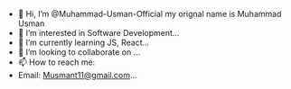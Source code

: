 - 👋 Hi, I’m @Muhammad-Usman-Official my orignal name is Muhammad Usman
- 👀 I’m interested in Software Development...
- 🌱 I’m currently learning JS, React...
- 💞️ I’m looking to collaborate on ...
- 📫 How to reach me:
- Email: Musmant11@gmail.com...

<!---
Muhammad-Usman-Official/Muhammad-Usman-Official is a ✨ special ✨ repository because its `README.md` (this file) appears on your GitHub profile.
You can click the Preview link to take a look at your changes.
--->
